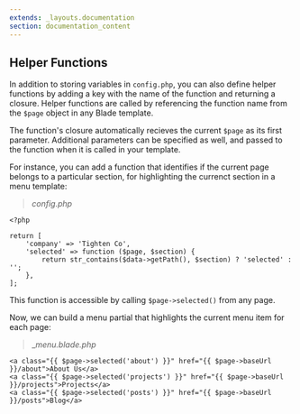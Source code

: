 ```yaml
---
extends: _layouts.documentation
section: documentation_content
---
```


## Helper Functions

In addition to storing variables in `config.php`, you can also define helper functions by adding a key with the name of the function and returning a closure. Helper functions are called by referencing the function name from the `$page` object in any Blade template.

The function's closure automatically recieves the current `$page` as its first parameter. Additional parameters can be specified as well, and passed to the function when it is called in your template.

For instance, you can add a function that identifies if the current page belongs to a particular section, for highlighting the currenct section in a menu template:


> _config.php_

```
<?php

return [
    'company' => 'Tighten Co',
    'selected' => function ($page, $section) {
        return str_contains($data->getPath(), $section) ? 'selected' : '';
    },
];
```

This function is accessible by calling `$page->selected()` from any page.

Now, we can build a menu partial that highlights the current menu item for each page:

> __menu.blade.php_

```
<a class="{{ $page->selected('about') }}" href="{{ $page->baseUrl }}/about">About Us</a>
<a class="{{ $page->selected('projects') }}" href="{{ $page->baseUrl }}/projects">Projects</a>
<a class="{{ $page->selected('posts') }}" href="{{ $page->baseUrl }}/posts">Blog</a>
```

